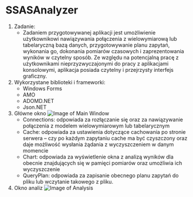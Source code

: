 # SSASAnalyzer

1. Zadanie:
   - Zadaniem przygotowywanej aplikacji jest umożliwienie użytkownikowi nawiązywania połączenia z wielowymiarową lub tabelaryczną bazą danych, przygotowywanie planu zapytań, wykonania go, dokonania pomiarów czasowych i zaprezentowania wyników w czytelny sposób. Ze względu na potencjalną pracę z użytkownikami nieprzyzwyczajonymi do pracy z aplikacjami konsolowymi, aplikacja posiada czytelny i przejrzysty interfejs graficzny.
2. Wykorzystane biblioteki i frameworki:
   - Windows Forms
   - AMO
   - ADOMD.NET
   - Json.NET
3. Główne okno
![Image of Main Window](https://i.imgur.com/0u9UBrh.png)
   - Connections: odpowiada za rozłączanie się oraz za nawiązywanie połączenia z
modelem wielowymiarowym lub tabelarycznym
   - Cache: odpowiada za ustawienia dotyczące cachowania po stronie serwera – czy po
każdym zapytaniu cache ma być czyszczony oraz daje możliwość wysłania żądania z
wyczyszczeniem w danym momencie
   - Chart: odpowiada za wyświetlenie okna z analizą wyników dla obecnie znajdujących
się w pamięci pomiarów oraz umożliwia ich wyczyszczenie
   - QueryPlan: odpowiada za zapisanie obecnego planu zapytań do pliku lub wczytanie
takowego z pliku.
4. Okno analiz
![Image of Analysis](https://i.imgur.com/9lNuxzr.png)
